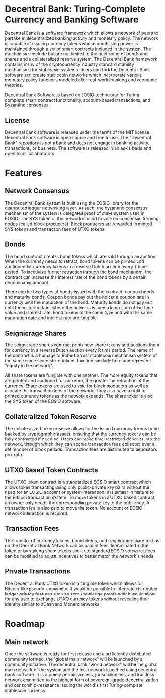 # Decentral Bank: Turing-Complete Currency and Banking Software 

Decentral Bank is a software framework which allows a network of peers to partake in decentralized banking activity and monetary policy. The network is capable of issuing currency tokens whose purchasing power is maintained through a set of smart contracts included in the system. The mechanisms include but are not limited to the auctioning of bonds and shares and a collateralized reserve system. The Decentral Bank framework contains many of the cryptocurrency industry standard stability mechanisms for stablecoin systems. Users can fork the Decentral Bank software and create stablecoin networks which incorporate various monetary policy functions modeled after real-world banking and economic theories.

Decentral Bank Software is based on EOSIO technology for Turing-complete smart contract functionality, account-based transactions, and Byzantine consensus.  

## License
Decentral Bank software is released under the terms of the MIT license. Decentral Bank software is open source and free to use. The "Decentral Bank" repository is not a bank and does not engage in banking activity, transactions, or business. The software is released in an as-is basis and open to all collaborators.


# Features

## Network Consensus 
The Decentral Bank system is built using the EOSIO library for the distributed ledger networking layer. As such, the byzantine consensus mechanism of the system is delegated proof of stake system used in EOSIO. The SYS token of the network is used to vote on consensus forming nodes (called block producers). Block producers are rewarded in minted SYS tokens and transaction fees of UTXO tokens.

## Bonds
The bond contract creates bond tokens which are sold through an auction. When the currency needs to retract, bond tokens can be printed and auctioned for currency tokens in a reverse Dutch auction every T time period. To incetivize further retraction through the bond mechanism, the contract can increase the interest rate of the bond tokens by a certain denominated amount.

There can be two types of bonds issued with the contract: coupon bonds and maturity bonds. Coupon bonds pay out the holder a coupon rate in currency until the maturation of the bond. Maturity bonds do not pay out until the maturity date, where the holder is issued a lump sum of the face value and interest rate. Bond tokens of the same type and with the same maturation date and interest rate are fungible.

## Seigniorage Shares
The seigniorage shares contract prints new share tokens and auctions them for currency in a reverse Dutch auction every R time period. The name of the contract is a homage to Robert Sams' stablecoin mechanism system of the same name since share tokens function similarly here and represent "equity in the network".

All share tokens are fungible with one another. The more equity tokens that are printed and auctioned for currency, the greater the retraction of the currency. Share tokens are used to vote for block producers as well as allocate the transaction fees of the network. They also have a right to printed currency tokens as the network expands. The share token is also the SYS token of the EOSIO software.

## Collateralized Token Reserve
The collateralized token reserve allows for the issued currency tokens to be backed by cryptographic assets, ensuring that the currency tokens can be fully contracted if need be. Users can make time-restricted deposits into the network, through which they can accrue transaction fees collected over a set number of block periods. Transaction fees are distributed to depositors pro-rata.

## UTXO Based Token Contracts
The UTXO token contract is a standardized EOSIO smart contract which allows token transacting using only public-private key pairs without the need for an EOSIO account or system interaction. It is similar in feature to the Bitcoin transaction system. To move tokens in a UTXO based contract, an owner only needs the corresponding private key to the public key. A transaction fee is also paid to move the token. No account or EOSIO network interaction is required. 

## Transaction Fees
The transfer of currency tokens, bond tokens, and seigniorage share tokens on the Decentral Bank Network can be paid in fees denominated in the token or by staking share tokens similar to standard EOSIO software. Fees can be modified to adjust incentives to better match the network's needs.

## Private Transactions
The Decentral Bank UTXO token is a fungible token which allows for Bitcoin-like pseudo-anonymity. It would be possible to integrate distributed ledger privacy features such as zero knowledge proofs which would allow for any user to exchange UTXO currency tokens without revealing their identity similar to zCash and Monero networks. 

# Roadmap

## Main network
Once the software is ready for first release and a sufficiently distributed community formed, the "global main network" will be launched by a community initiative. The decentral bank "world network" will be the global main network of the system and the first network launched using decentral bank software. It is a purely permissionless, jurisdictionless, and trustless network committed to the highest form of sovereign-grade decentralization and censorship-resistance issuing the world's first Turing-complete stablecoin currency.  
